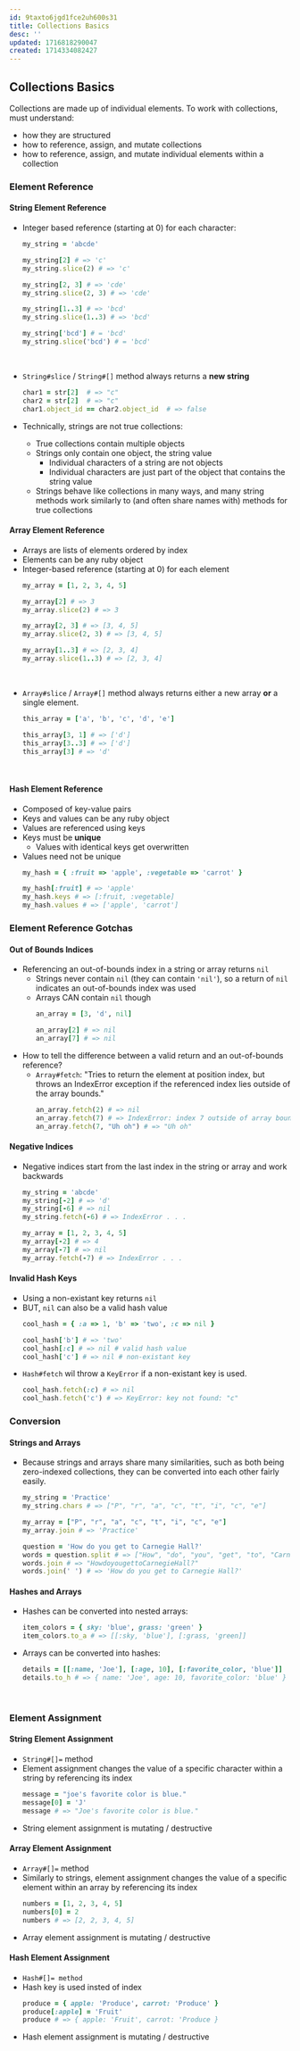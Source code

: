 ```yaml
---
id: 9taxto6jgd1fce2uh600s31
title: Collections Basics
desc: ''
updated: 1716818290047
created: 1714334082427
---
```

## Collections Basics
Collections are made up of individual elements.
To work with collections, must understand:
  - how they are structured
  - how to reference, assign, and mutate collections
  - how to reference, assign, and mutate individual elements within a collection

### Element Reference
#### String Element Reference
- Integer based reference (starting at 0) for each character:

  ```ruby
  my_string = 'abcde'

  my_string[2] # => 'c'
  my_string.slice(2) # => 'c'

  my_string[2, 3] # => 'cde'
  my_string.slice(2, 3) # => 'cde'

  my_string[1..3] # => 'bcd'
  my_string.slice(1..3) # => 'bcd'

  my_string['bcd'] # = 'bcd'
  my_string.slice('bcd') # = 'bcd'
  ```
  

- `String#slice` / `String#[]` method always returns a **new string**
    ```ruby
    char1 = str[2]  # => "c"
    char2 = str[2]  # => "c"
    char1.object_id == char2.object_id  # => false
    ```

- Technically, strings are not true collections:
  - True collections contain multiple objects
  - Strings only contain one object, the string value
    - Individual characters of a string are not objects
    - Individual characters are just part of the object that contains the string value
  - Strings behave like collections in many ways, and many string methods work similarly to (and often share names with) methods for true collections
   
#### Array Element Reference
- Arrays are lists of elements ordered by index
- Elements can be any ruby object
- Integer-based reference (starting at 0) for each element
  ```ruby
  my_array = [1, 2, 3, 4, 5]

  my_array[2] # => 3
  my_array.slice(2) # => 3

  my_array[2, 3] # => [3, 4, 5]
  my_array.slice(2, 3) # => [3, 4, 5]

  my_array[1..3] # => [2, 3, 4]
  my_array.slice(1..3) # => [2, 3, 4]
  ```   
   

- `Array#slice` / `Array#[]` method always returns either a new array **or** a single element.
  ```ruby
  this_array = ['a', 'b', 'c', 'd', 'e']

  this_array[3, 1] # => ['d']  
  this_array[3..3] # => ['d']  
  this_array[3] # => 'd'
  ```
     

#### Hash Element Reference
- Composed of key-value pairs
- Keys and values can be any ruby object
- Values are referenced using keys
- Keys must be **unique**
  - Values with identical keys get overwritten
- Values need not be unique
  ```ruby
  my_hash = { :fruit => 'apple', :vegetable => 'carrot' }

  my_hash[:fruit] # => 'apple'
  my_hash.keys # => [:fruit, :vegetable]
  my_hash.values # => ['apple', 'carrot']
  ```

### Element Reference Gotchas
#### Out of Bounds Indices
- Referencing an out-of-bounds index in a string or array returns `nil`
  - Strings never contain `nil` (they can contain `'nil'`), so a return of `nil` indicates an out-of-bounds index was used
  - Arrays CAN contain `nil` though
    ```ruby
    an_array = [3, 'd', nil]

    an_array[2] # => nil
    an_array[7] # => nil
    ```
- How to tell the difference between a valid return and an out-of-bounds reference?
    - `Array#fetch`: "Tries to return the element at position index, but throws an IndexError exception if the referenced index lies outside of the array bounds."
      ```ruby
      an_array.fetch(2) # => nil
      an_array.fetch(7) # => IndexError: index 7 outside of array bounds: -3...3
      an_array.fetch(7, "Uh oh") # => "Uh oh"
      ```
#### Negative Indices
- Negative indices start from the last index in the string or array and work backwards
  ```ruby
  my_string = 'abcde'
  my_string[-2] # => 'd'
  my_string[-6] # => nil
  my_string.fetch(-6) # => IndexError . . . 

  my_array = [1, 2, 3, 4, 5]
  my_array[-2] # => 4
  my_array[-7] # => nil
  my_array.fetch(-7) # => IndexError . . .
  ```
#### Invalid Hash Keys
- Using a non-existant key returns `nil`
- BUT, `nil` can also be a valid hash value
  ```ruby
  cool_hash = { :a => 1, 'b' => 'two', :c => nil }

  cool_hash['b'] # => 'two'
  cool_hash[:c] # => nil # valid hash value
  cool_hash['c'] # => nil # non-existant key
  ```
- `Hash#fetch` wil throw a `KeyError` if a non-existant key is used.
  ```ruby
  cool_hash.fetch(:c) # => nil
  cool_hash.fetch('c') # => KeyError: key not found: "c"
  
### Conversion
#### Strings and Arrays
- Because strings and arrays share many similarities, such as both being zero-indexed collections, they can be converted into each other fairly easily.
  ```ruby
  my_string = 'Practice'
  my_string.chars # => ["P", "r", "a", "c", "t", "i", "c", "e"]

  my_array = ["P", "r", "a", "c", "t", "i", "c", "e"]
  my_array.join # => 'Practice'

  question = 'How do you get to Carnegie Hall?'
  words = question.split # => ["How", "do", "you", "get", "to", "Carnegie", "Hall?"]
  words.join # => "HowdoyougettoCarnegieHall?"
  words.join(' ') # => 'How do you get to Carnegie Hall?'
  ```
#### Hashes and Arrays
- Hashes can be converted into nested arrays:
  ```ruby
  item_colors = { sky: 'blue', grass: 'green' }
  item_colors.to_a # => [[:sky, 'blue'], [:grass, 'green]]
  ```
- Arrays can be converted into hashes:
  ```ruby
  details = [[:name, 'Joe'], [:age, 10], [:favorite_color, 'blue']]
  details.to_h # => { name: 'Joe', age: 10, favorite_color: 'blue' }
  ```
    
### Element Assignment
#### String Element Assignment
  - `String#[]=` method
  - Element assignment changes the value of a specific character within a string by referencing its index
    ```ruby
    message = "joe's favorite color is blue."
    message[0] = 'J'
    message # => "Joe's favorite color is blue."
    ```
  - String element assignment is mutating / destructive
    
#### Array Element Assignment
  - `Array#[]=` method
  - Similarly to strings, element assignment changes the value of a specific element within an array by referencing its index
    ```ruby
    numbers = [1, 2, 3, 4, 5]
    numbers[0] = 2
    numbers # => [2, 2, 3, 4, 5]
    ```
  - Array element assignment is mutating / destructive

#### Hash Element Assignment
  - `Hash#[]= method`
  - Hash key is used insted of index
    ```ruby
    produce = { apple: 'Produce', carrot: 'Produce' }
    produce[:apple] = 'Fruit'
    produce # => { apple: 'Fruit', carrot: 'Produce }
    ```
  - Hash element assignment is mutating / destructive
